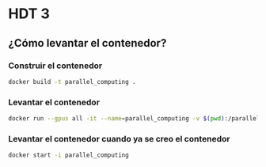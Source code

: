 # HDT 3

## ¿Cómo levantar el contenedor?
### Construir el contenedor
```bash
docker build -t parallel_computing .
```
### Levantar el contenedor
```bash
docker run --gpus all -it --name=parallel_computing -v $(pwd):/parallel_computing parallel_computing
```
### Levantar el contenedor cuando ya se creo el contenedor
```bash
docker start -i parallel_computing
```